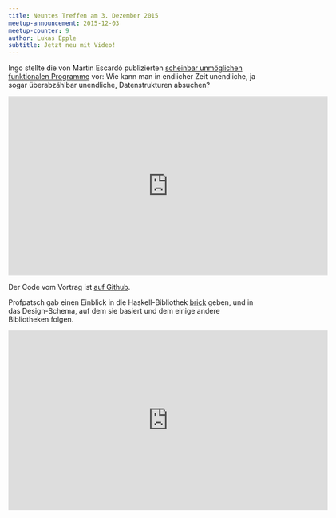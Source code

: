 ```yaml
---
title: Neuntes Treffen am 3. Dezember 2015
meetup-announcement: 2015-12-03
meetup-counter: 9
author: Lukas Epple
subtitle: Jetzt neu mit Video!
---
```


Ingo stellte die von Martín Escardó publizierten [scheinbar unmöglichen
funktionalen
Programme](http://math.andrej.com/2007/09/28/seemingly-impossible-functional-programs/)
vor: Wie kann man in endlicher Zeit unendliche, ja sogar überabzählbar
unendliche, Datenstrukturen absuchen?

<iframe width="640" height="360" src="https://www.youtube.com/embed/F53aOAW9PBo" frameborder="0" allowfullscreen></iframe>

Der Code vom Vortrag ist [auf Github](https://github.com/iblech/vortrag-haskell/blob/master/impossible-programs.lhs).

Profpatsch gab einen Einblick in die Haskell-Bibliothek
[brick](https://hackage.haskell.org/package/brick) geben, und in das
Design-Schema, auf dem sie basiert und dem einige andere Bibliotheken folgen.

<iframe width="640" height="360" src="https://www.youtube.com/embed/52UDaZDQ2to" frameborder="0" allowfullscreen></iframe>